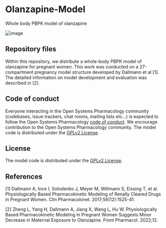 # Olanzapine-Model

Whole body PBPK model of olanzapine

![image](https://user-images.githubusercontent.com/45459593/151468086-d7578174-63e3-4073-b720-09f348eb48ed.png)

 ## Repository files
Within this repository, we distribute a whole-body PBPK model of olanzapine for pregnant women. This work was conducted on a 27-compartment pregnancy model structure developed by Dallmann et al [1]. The detailed information on model development and evaluation was described in [2].

## Code of conduct
Everyone interacting in the Open Systems Pharmacology community (codebases, issue trackers, chat rooms, mailing lists etc...) is expected to follow the Open Systems Pharmacology [code of conduct](https://github.com/Open-Systems-Pharmacology/Suite/blob/master/CODE_OF_CONDUCT.md#contributor-covenant-code-of-conduct).
We encourage contribution to the Open Systems Pharmacology community.
The model code is distributed under the [GPLv2 License](https://github.com/Open-Systems-Pharmacology/Suite/blob/develop/LICENSE).

## License
The model code is distributed under the [GPLv2 License](https://github.com/Open-Systems-Pharmacology/Suite/blob/develop/LICENSE).

## References
[1] Dallmann A, Ince I, Solodenko J, Meyer M, Willmann S, Eissing T, et al. Physiologically Based Pharmacokinetic Modeling of Renally Cleared Drugs in Pregnant Women. Clin Pharmacokinet. 2017;56(12):1525-41.

[2] Zheng L, Yang H, Dallmann A, Jiang X, Wang L, Hu W. Physiologically Based Pharmacokinetic Modeling in Pregnant Women Suggests Minor Decrease in Maternal Exposure to Olanzapine. Front Pharmacol. 2022;12.

